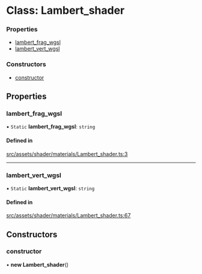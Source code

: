 # Class: Lambert\_shader


### Properties

- [lambert\_frag\_wgsl](Lambert_shader.md#lambert_frag_wgsl)
- [lambert\_vert\_wgsl](Lambert_shader.md#lambert_vert_wgsl)

### Constructors

- [constructor](Lambert_shader.md#constructor)

## Properties

### lambert\_frag\_wgsl

▪ `Static` **lambert\_frag\_wgsl**: `string`

#### Defined in

[src/assets/shader/materials/Lambert_shader.ts:3](https://github.com/Orillusion/orillusion/blob/main/src/assets/shader/materials/Lambert_shader.ts#L3)

___

### lambert\_vert\_wgsl

▪ `Static` **lambert\_vert\_wgsl**: `string`

#### Defined in

[src/assets/shader/materials/Lambert_shader.ts:67](https://github.com/Orillusion/orillusion/blob/main/src/assets/shader/materials/Lambert_shader.ts#L67)

## Constructors

### constructor

• **new Lambert_shader**()
